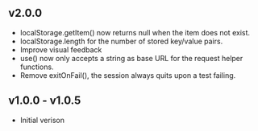 ## v2.0.0

- localStorage.getItem() now returns null when the item does not exist.
- localStorage.length for the number of stored key/value pairs.
- Improve visual feedback
- use() now only accepts a string as base URL for the request helper functions.
- Remove exitOnFail(), the session always quits upon a test failing.

## v1.0.0 - v1.0.5

- Initial verison
